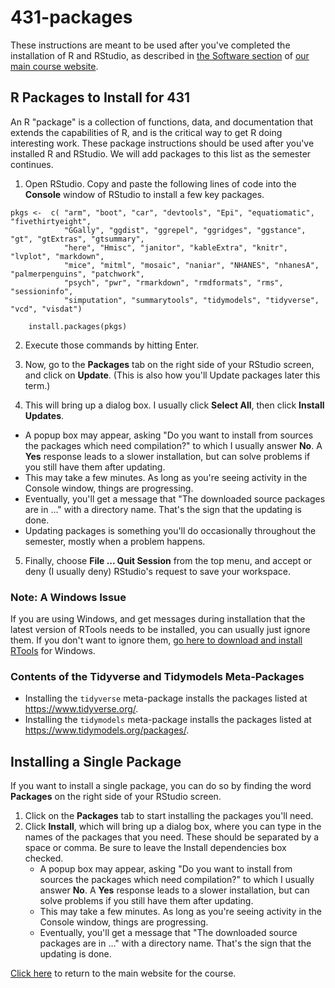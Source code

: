 # 431-packages

These instructions are meant to be used after you've completed the installation of R and RStudio, as described in [the Software section](https://thomaselove.github.io/431-2022/software.html) of [our main course website](https://thomaselove.github.io/431-2022).

## R Packages to Install for 431

An R "package" is a collection of functions, data, and documentation that extends the capabilities of R, and is the critical way to get R doing interesting work. These package instructions should be used after you've installed R and RStudio. We will add packages to this list as the semester continues.

1. Open RStudio. Copy and paste the following lines of code into the **Console** window of RStudio to install a few key packages.

```
pkgs <-  c( "arm", "boot", "car", "devtools", "Epi", "equatiomatic", "fivethirtyeight",
            "GGally", "ggdist", "ggrepel", "ggridges", "ggstance", "gt", "gtExtras", "gtsummary", 
            "here", "Hmisc", "janitor", "kableExtra", "knitr", "lvplot", "markdown", 
            "mice", "mitml", "mosaic", "naniar", "NHANES", "nhanesA", "palmerpenguins", "patchwork", 
            "psych", "pwr", "rmarkdown", "rmdformats", "rms", "sessioninfo", 
            "simputation", "summarytools", "tidymodels", "tidyverse", "vcd", "visdat")

    install.packages(pkgs)
```

2.  Execute those commands by hitting Enter.

3.  Now, go to the **Packages** tab on the right side of your RStudio screen, and click on **Update**. (This is also how you'll Update packages later this term.)

4.  This will bring up a dialog box. I usually click **Select All**, then click **Install Updates**. 
- A popup box may appear, asking "Do you want to install from sources the packages which need compilation?" to which I usually answer **No**. A **Yes** response leads to a slower installation, but can solve problems if you still have them after updating.
- This may take a few minutes. As long as you're seeing activity in the Console window, things are progressing.
- Eventually, you'll get a message that "The downloaded source packages are in ..." with a directory name. That's the sign that the updating is done.
- Updating packages is something you'll do occasionally throughout the semester, mostly when a problem happens.

5.  Finally, choose **File ... Quit Session** from the top menu, and accept or deny (I usually deny) RStudio's request to save your workspace.

### Note: A Windows Issue

If you are using Windows, and get messages during installation that the latest version of RTools needs to be installed, you can usually just ignore them. If you don't want to ignore them, [go here to download and install RTools](https://cran.r-project.org/bin/windows/Rtools/) for Windows.

### Contents of the Tidyverse and Tidymodels Meta-Packages

- Installing the `tidyverse` meta-package installs the packages listed at https://www.tidyverse.org/.
- Installing the `tidymodels` meta-package installs the packages listed at https://www.tidymodels.org/packages/.

## Installing a Single Package

If you want to install a single package, you can do so by finding the word **Packages** on the right side of your RStudio screen. 

1. Click on the **Packages** tab to start installing the packages you'll need. 
2. Click **Install**, which will bring up a dialog box, where you can type in the names of the packages that you need. These should be separated by a space or comma. Be sure to leave the Install dependencies box checked.
    - A popup box may appear, asking "Do you want to install from sources the packages which need compilation?" to which I usually answer **No**. A **Yes** response leads to a slower installation, but can solve problems if you still have them after updating.
    - This may take a few minutes. As long as you're seeing activity in the Console window, things are progressing.
    - Eventually, you'll get a message that "The downloaded source packages are in ..." with a directory name. That's the sign that the updating is done.

[Click here](https://thomaselove.github.io/431-2022/) to return to the main website for the course.

